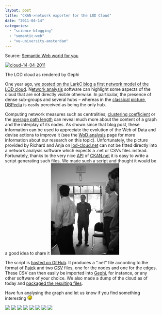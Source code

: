 ```yaml
---
layout: post
title: "CKAN->network exporter for the LOD Cloud"
date: "2011-04-14"
categories: 
  - "science-blogging"
  - "semantic-web"
  - "vu-university-amsterdam"
---
```


Source: [Semantic Web world for you](http://semweb4u.wordpress.com/feed/)

[![](http://semweb4u.files.wordpress.com/2011/04/cloud-14-04-2011.png?w=211&h=300 "cloud-14-04-2011")](http://semweb4u.files.wordpress.com/2011/04/cloud-14-04-2011.png)

The LOD cloud as rendered by Gephi

One year ago, [we posted on the LarkC blog a first network model of the LOD cloud](http://blog.larkc.eu/?p=1941 "LOD cloud shows surprisingly lumpy structure"). N[etwork analysis](http://en.wikipedia.org/wiki/Network_analysis_%28electrical_circuits%29 "Network analysis (electrical circuits)") software can highlight some aspects of the cloud that are not directly visible otherwise. In particular, the presence of dense sub-groups and several hubs – whereas in the [classical picture](http://richard.cyganiak.de/2007/10/lod/lod-datasets_2010-09-22_colored.html), [DBPedia](http://en.wikipedia.org/wiki/DBpedia "DBpedia") is easily perceived as being the only hub.

Computing network measures such as centralities, [clustering coefficient](http://en.wikipedia.org/wiki/Clustering_coefficient "Clustering coefficient") or the [average path length](http://en.wikipedia.org/wiki/Average_path_length "Average path length") can reveal much more about the content of a graph and the interplay of its nodes. As shown since that blog post, these information can be used to appreciate the evolution of the Web of Data and devise actions to improve it (see the [WoD analysis](http://linkeddata.few.vu.nl/wod_analysis/) page for more information about our research on this topic). Unfortunately, the picture provided by Richard and Anja on [lod-cloud.net](http://lod-cloud.net) can not be fitted directly into a network analysis software which expects a .net or CSVs files instead. Fortunately, thanks to the very nice [API](http://en.wikipedia.org/wiki/Application_programming_interface "Application programming interface") of [CKAN.net](http://ckan.net) it is easy to write a script generating such files. We made such a script and thought it would be a good idea to share it ![:-)](images/icon_smile.gif)

The script is [hosted on GitHub](https://github.com/cgueret/CKAN-network-builder/blob/master/main.py). It produces a “.net” file according to the format of [Pajek](http://vlado.fmf.uni-lj.si/pub/networks/pajek/) and two [CSV](http://en.wikipedia.org/wiki/Comma-separated_values "Comma-separated values") files, one for the nodes and one for the edges. These CSV can then easily be imported into [Gephi](http://gephi.org/), for instance, or any other software of your choice. We also made a dump of the cloud as of today and [packaged the resulting files](https://github.com/downloads/cgueret/CKAN-network-builder/cloud_network_14-04-11.zip).

Have fun analysing the graph and let us know if you find something interesting ![;-)](images/icon_wink.gif)

  
[![](http://feeds.wordpress.com/1.0/comments/semweb4u.wordpress.com/184/)](http://feeds.wordpress.com/1.0/gocomments/semweb4u.wordpress.com/184/) [![](http://feeds.wordpress.com/1.0/delicious/semweb4u.wordpress.com/184/)](http://feeds.wordpress.com/1.0/godelicious/semweb4u.wordpress.com/184/) [![](http://feeds.wordpress.com/1.0/facebook/semweb4u.wordpress.com/184/)](http://feeds.wordpress.com/1.0/gofacebook/semweb4u.wordpress.com/184/) [![](http://feeds.wordpress.com/1.0/twitter/semweb4u.wordpress.com/184/)](http://feeds.wordpress.com/1.0/gotwitter/semweb4u.wordpress.com/184/) [![](http://feeds.wordpress.com/1.0/stumble/semweb4u.wordpress.com/184/)](http://feeds.wordpress.com/1.0/gostumble/semweb4u.wordpress.com/184/) [![](http://feeds.wordpress.com/1.0/digg/semweb4u.wordpress.com/184/)](http://feeds.wordpress.com/1.0/godigg/semweb4u.wordpress.com/184/) [![](http://feeds.wordpress.com/1.0/reddit/semweb4u.wordpress.com/184/)](http://feeds.wordpress.com/1.0/goreddit/semweb4u.wordpress.com/184/) ![](http://stats.wordpress.com/b.gif?host=semweb4u.wordpress.com&blog=18410093&post=184&subd=semweb4u&ref=&feed=1)

